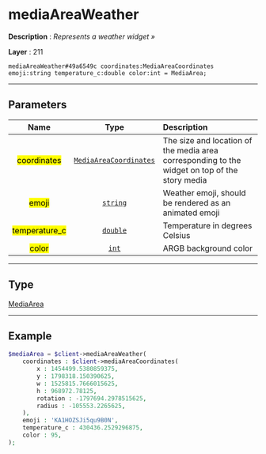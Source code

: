 # mediaAreaWeather

**Description** : *Represents a weather widget »*

**Layer** : 211

```tl
mediaAreaWeather#49a6549c coordinates:MediaAreaCoordinates emoji:string temperature_c:double color:int = MediaArea;
```

---

## Parameters

| Name | Type | Description |
| :---: | :---: | :--- |
| <mark>coordinates</mark> | [`MediaAreaCoordinates`](type/MediaAreaCoordinates) | The size and location of the media area corresponding to the widget on top of the story media |
| <mark>emoji</mark> | [`string`](type/string) | Weather emoji, should be rendered as an animated emoji |
| <mark>temperature_c</mark> | [`double`](type/double) | Temperature in degrees Celsius |
| <mark>color</mark> | [`int`](type/int) | ARGB background color |

---

## Type

[MediaArea](type/MediaArea)

---

## Example

```php
$mediaArea = $client->mediaAreaWeather(
	coordinates : $client->mediaAreaCoordinates(
		x : 1454499.5380859375,
		y : 1798318.150390625,
		w : 1525815.7666015625,
		h : 968972.78125,
		rotation : -1797694.2978515625,
		radius : -105553.2265625,
	),
	emoji : 'KA1HOZSJi5qu9B0N',
	temperature_c : 430436.2529296875,
	color : 95,
);
```